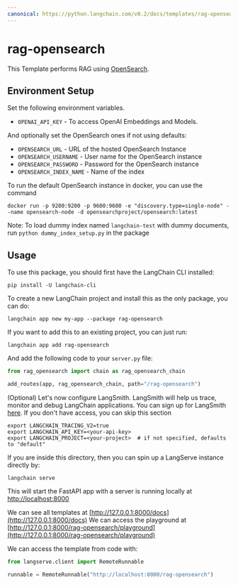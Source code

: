 ```yaml
---
canonical: https://python.langchain.com/v0.2/docs/templates/rag-opensearch/
---
```


# rag-opensearch

This Template performs RAG using [OpenSearch](https://python.langchain.com/docs/integrations/vectorstores/opensearch).

## Environment Setup

Set the following environment variables. 

- `OPENAI_API_KEY` -  To access OpenAI Embeddings and Models.

And optionally set the OpenSearch ones if not using defaults:

- `OPENSEARCH_URL` - URL of the hosted OpenSearch Instance
- `OPENSEARCH_USERNAME` - User name for the OpenSearch instance
- `OPENSEARCH_PASSWORD` - Password for the OpenSearch instance
- `OPENSEARCH_INDEX_NAME` - Name of the index 

To run the default OpenSearch instance in docker, you can use the command
```shell
docker run -p 9200:9200 -p 9600:9600 -e "discovery.type=single-node" --name opensearch-node -d opensearchproject/opensearch:latest
```

Note: To load dummy index named `langchain-test` with dummy documents, run `python dummy_index_setup.py` in the package

## Usage

To use this package, you should first have the LangChain CLI installed:

```shell
pip install -U langchain-cli
```

To create a new LangChain project and install this as the only package, you can do:

```shell
langchain app new my-app --package rag-opensearch
```

If you want to add this to an existing project, you can just run:

```shell
langchain app add rag-opensearch
```

And add the following code to your `server.py` file:
```python
from rag_opensearch import chain as rag_opensearch_chain

add_routes(app, rag_opensearch_chain, path="/rag-opensearch")
```

(Optional) Let's now configure LangSmith.
LangSmith will help us trace, monitor and debug LangChain applications.
You can sign up for LangSmith [here](https://smith.langchain.com/).
If you don't have access, you can skip this section

```shell
export LANGCHAIN_TRACING_V2=true
export LANGCHAIN_API_KEY=<your-api-key>
export LANGCHAIN_PROJECT=<your-project>  # if not specified, defaults to "default"
```

If you are inside this directory, then you can spin up a LangServe instance directly by:

```shell
langchain serve
```

This will start the FastAPI app with a server is running locally at
[http://localhost:8000](http://localhost:8000)

We can see all templates at [http://127.0.0.1:8000/docs](http://127.0.0.1:8000/docs)
We can access the playground at [http://127.0.0.1:8000/rag-opensearch/playground](http://127.0.0.1:8000/rag-opensearch/playground)  

We can access the template from code with:

```python
from langserve.client import RemoteRunnable

runnable = RemoteRunnable("http://localhost:8000/rag-opensearch")
```